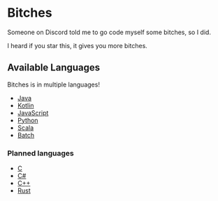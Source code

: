# Bitches
Someone on Discord told me to go code myself some bitches, so I did.

I heard if you star this, it gives you more bitches.

## Available Languages

Bitches is in multiple languages!

- [Java](https://github.com/Noxiuam/Bitches/tree/java)
- [Kotlin](https://github.com/Noxiuam/Bitches/tree/kotlin)
- [JavaScript](https://github.com/Noxiuam/Bitches/tree/javascript)
- [Python](https://github.com/Noxiuam/Bitches/tree/python)
- [Scala](https://github.com/Noxiuam/Bitches/tree/scala)
- [Batch](https://github.com/Noxiuam/Bitches/tree/batch)

### Planned languages

- [C](https://github.com/Noxiuam/Bitches/tree/c)
- [C#](https://github.com/Noxiuam/Bitches/tree/c#)
- [C++](https://github.com/Noxiuam/Bitches/tree/c++)
- [Rust](https://github.com/Noxiuam/Bitches/tree/rust)
